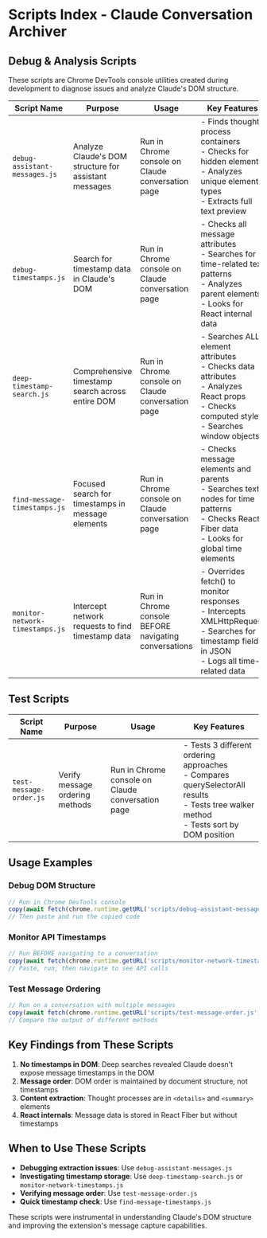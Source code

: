 # Scripts Index - Claude Conversation Archiver

## Debug & Analysis Scripts

These scripts are Chrome DevTools console utilities created during development to diagnose issues and analyze Claude's DOM structure.

| Script Name | Purpose | Usage | Key Features |
|------------|---------|--------|--------------|
| `debug-assistant-messages.js` | Analyze Claude's DOM structure for assistant messages | Run in Chrome console on Claude conversation page | - Finds thought process containers<br>- Checks for hidden elements<br>- Analyzes unique element types<br>- Extracts full text preview |
| `debug-timestamps.js` | Search for timestamp data in Claude's DOM | Run in Chrome console on Claude conversation page | - Checks all message attributes<br>- Searches for time-related text patterns<br>- Analyzes parent elements<br>- Looks for React internal data |
| `deep-timestamp-search.js` | Comprehensive timestamp search across entire DOM | Run in Chrome console on Claude conversation page | - Searches ALL element attributes<br>- Checks data attributes<br>- Analyzes React props<br>- Checks computed styles<br>- Searches window objects |
| `find-message-timestamps.js` | Focused search for timestamps in message elements | Run in Chrome console on Claude conversation page | - Checks message elements and parents<br>- Searches text nodes for time patterns<br>- Checks React Fiber data<br>- Looks for global time elements |
| `monitor-network-timestamps.js` | Intercept network requests to find timestamp data | Run in Chrome console BEFORE navigating conversations | - Overrides fetch() to monitor responses<br>- Intercepts XMLHttpRequest<br>- Searches for timestamp fields in JSON<br>- Logs all time-related data |

## Test Scripts

| Script Name | Purpose | Usage | Key Features |
|------------|---------|--------|--------------|
| `test-message-order.js` | Verify message ordering methods | Run in Chrome console on Claude conversation page | - Tests 3 different ordering approaches<br>- Compares querySelectorAll results<br>- Tests tree walker method<br>- Tests sort by DOM position |

## Usage Examples

### Debug DOM Structure
```javascript
// Run in Chrome DevTools console
copy(await fetch(chrome.runtime.getURL('scripts/debug-assistant-messages.js')).then(r => r.text()))
// Then paste and run the copied code
```

### Monitor API Timestamps
```javascript
// Run BEFORE navigating to a conversation
copy(await fetch(chrome.runtime.getURL('scripts/monitor-network-timestamps.js')).then(r => r.text()))
// Paste, run, then navigate to see API calls
```

### Test Message Ordering
```javascript
// Run on a conversation with multiple messages
copy(await fetch(chrome.runtime.getURL('scripts/test-message-order.js')).then(r => r.text()))
// Compare the output of different methods
```

## Key Findings from These Scripts

1. **No timestamps in DOM**: Deep searches revealed Claude doesn't expose message timestamps in the DOM
2. **Message order**: DOM order is maintained by document structure, not timestamps
3. **Content extraction**: Thought processes are in `<details>` and `<summary>` elements
4. **React internals**: Message data is stored in React Fiber but without timestamps

## When to Use These Scripts

- **Debugging extraction issues**: Use `debug-assistant-messages.js`
- **Investigating timestamp storage**: Use `deep-timestamp-search.js` or `monitor-network-timestamps.js`
- **Verifying message order**: Use `test-message-order.js`
- **Quick timestamp check**: Use `find-message-timestamps.js`

These scripts were instrumental in understanding Claude's DOM structure and improving the extension's message capture capabilities.
